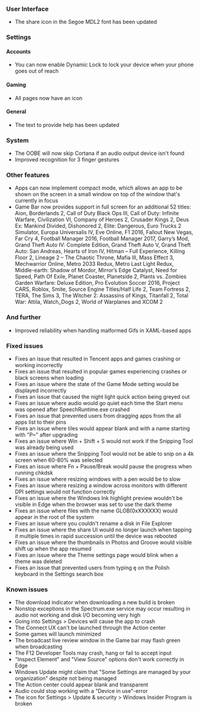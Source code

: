 ### User Interface
- The share icon in the Segoe MDL2 font has been updated

### Settings
#### Accounts
- You can now enable Dynamic Lock to lock your device when your phone goes out of reach

#### Gaming
- All pages now have an icon

#### General
- The text to provide help has been updated

### System
- The OOBE will now skip Cortana if an audio output device isn't found
- Improved recognition for 3 finger gestures

### Other features
- Apps can now implement compact mode, which allows an app to be shown on the screen in a small window on top of the window that's currently in focus
- Game Bar now provides support in full screen for an additional 52 titles: Aion, Borderlands 2, Call of Duty Black Ops III, Call of Duty: Infinite Warfare, Civilization VI, Company of Heroes 2, Crusader Kings 2, Deus Ex: Mankind Divided, Dishonored 2, Elite: Dangerous, Euro Trucks 2 Simulator, Europa Universalis IV, Eve Online, F1 2016, Fallout New Vegas, Far Cry 4, Football Manager 2016, Football Manager 2017, Garry’s Mod, Grand Theft Auto IV: Complete Edition, Grand Theft Auto V, Grand Theft Auto: San Andreas, Hearts of Iron IV, Hitman – Full Experience, Killing Floor 2, Lineage 2 – The Chaotic Throne, Mafia III, Mass Effect 3, Mechwarrior Online, Metro 2033 Redux, Metro Last Light Redux, Middle-earth: Shadow of Mordor, Mirror’s Edge Catalyst, Need for Speed, Path Of Exile, Planet Coaster, Planetside 2, Plants vs. Zombies Garden Warfare: Deluxe Edition, Pro Evolution Soccer 2016, Project CARS, Roblox, Smite, Source Engine Titles/Half Life 2, Team Fortress 2, TERA, The Sims 3, The Witcher 2: Assassins of Kings, Titanfall 2, Total War: Attila, Watch_Dogs 2, World of Warplanes and XCOM 2

### And further
- Improved reliability when handling malformed Gifs in XAML-based apps

### Fixed issues
- Fixes an issue that resulted in Tencent apps and games crashing or working incorrectly
- Fixes an issue that resulted in popular games experiencing crashes or black screens when loading
- Fixes an issue where the state of the Game Mode setting would be displayed incorrectly
- Fixes an issue that caused the night light quick action being greyed out
- Fixes an issue where audio would go quiet each time the Start menu was opened after SpeechRuntime.exe crashed
- Fixes an issue that prevented users from dragging apps from the all apps list to their pins
- Fixes an issue where tiles would appear blank and with a name starting with "P~" after upgrading
- Fixes an issue where Win + Shift + S would not work if the Snipping Tool was already being used
- Fixes an issue where the Snipping Tool would not be able to snip on a 4k screen when 60-80% was selected
- Fixes an issue where Fn + Pause/Break would pause the progress when running chkdsk
- Fixes an issue where resizing windows with a pen would be to slow
- Fixes an issue where resizing a window across monitors with different DPI settings would not function correctly
- Fixes an issue where the Windows Ink highlight preview wouldn't be visible in Edge when the browser was set to use the dark theme
- Fixes an issue where files with the name GLOB(0xXXXXXX) would appear in the root of the system
- Fixes an issue where you couldn't rename a disk in File Explorer
- Fixes an issue where the share UI would no longer launch when tapping it multiple times in rapid succession until the device was rebooted
- Fixes an issue where the thumbnails in Photos and Groove would visible shift up when the app resumed
- Fixes an issue where the Theme settings page would blink when a theme was deleted
- Fixes an issue that prevented users from typing ę on the Polish keyboard in the Settings search box

### Known issues
- The download indicator when downloading a new build is broken
- Nonstop exceptions in the Spectrum.exe service may occur resulting in audio not working and disk I/O becoming very high
- Going into Settings > Devices will cause the app to crash
- The Connect UX can't be launched through the Action center
- Some games will launch minimized
- The broadcast live review window in the Game bar may flash green when broadcasting
- The F12 Developer Tools may crash, hang or fail to accept input
- "Inspect Element" and "View Source" options don't work correctly in Edge
- Windows Update might claim that "Some Settings are managed by your organization" despite not being managed
- The Action center could appear blank and transparent
- Audio could stop working with a "Device in use"-error
- The icon for Settings > Update & security > Windows Insider Program is broken